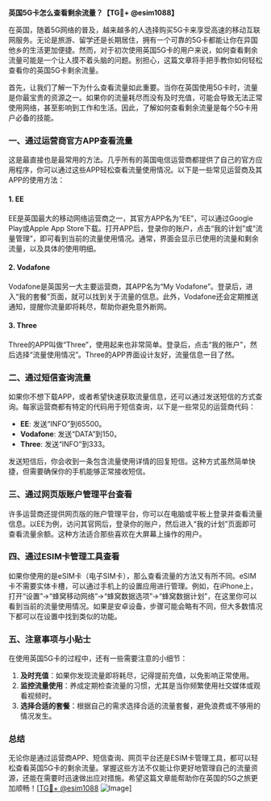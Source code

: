 **英国5G卡怎么查看剩余流量？【TG💪+ @esim1088】**

在英国，随着5G网络的普及，越来越多的人选择购买5G卡来享受高速的移动互联网服务。无论是旅游、留学还是长期居住，拥有一个可靠的5G卡都能让你在异国他乡的生活更加便捷。然而，对于初次使用英国5G卡的用户来说，如何查看剩余流量可能是一个让人摸不着头脑的问题。别担心，这篇文章将手把手教你如何轻松查看你的英国5G卡剩余流量。

首先，让我们了解一下为什么查看流量如此重要。当你在英国使用5G卡时，流量是你最宝贵的资源之一。如果你的流量耗尽而没有及时充值，可能会导致无法正常使用网络，甚至影响到工作和生活。因此，了解如何查看剩余流量是每个5G卡用户必备的技能。

### **一、通过运营商官方APP查看流量**

这是最直接也是最常用的方法。几乎所有的英国电信运营商都提供了自己的官方应用程序，你可以通过这些APP轻松查看流量使用情况。以下是一些常见运营商及其APP的使用方法：

#### **1. EE**
EE是英国最大的移动网络运营商之一，其官方APP名为“EE”，可以通过Google Play或Apple App Store下载。打开APP后，登录你的账户，点击“我的计划”或“流量管理”，即可看到当前的流量使用情况。通常，界面会显示已使用的流量和剩余流量，以及具体的使用明细。

#### **2. Vodafone**
Vodafone是英国另一大主要运营商，其APP名为“My Vodafone”。登录后，进入“我的套餐”页面，就可以找到关于流量的信息。此外，Vodafone还会定期推送通知，提醒你流量即将耗尽，帮助你避免意外断网。

#### **3. Three**
Three的APP叫做“Three”，使用起来也非常简单。登录后，点击“我的账户”，然后选择“流量使用情况”。Three的APP界面设计友好，流量信息一目了然。

### **二、通过短信查询流量**

如果你不想下载APP，或者希望快速获取流量信息，还可以通过发送短信的方式查询。每家运营商都有特定的代码用于短信查询，以下是一些常见的运营商代码：

- **EE**: 发送“INFO”到65500。
- **Vodafone**: 发送“DATA”到150。
- **Three**: 发送“INFO”到333。

发送短信后，你会收到一条包含流量使用详情的回复短信。这种方式虽然简单快捷，但需要确保你的手机能够正常接收短信。

### **三、通过网页版账户管理平台查看**

许多运营商还提供网页版的账户管理平台，你可以在电脑或平板上登录并查看流量信息。以EE为例，访问其官网后，登录你的账户，然后进入“我的计划”页面即可查看流量余额。这种方法适合那些喜欢在大屏幕上操作的用户。

### **四、通过ESIM卡管理工具查看**

如果你使用的是eSIM卡（电子SIM卡），那么查看流量的方法又有所不同。eSIM卡不需要实体卡槽，可以通过手机上的设置应用进行管理。例如，在iPhone上，打开“设置”→“蜂窝移动网络”→“蜂窝数据选项”→“蜂窝数据计划”，在这里你可以看到当前的流量使用情况。如果是安卓设备，步骤可能会略有不同，但大多数情况下都可以在设置中找到类似的功能。

### **五、注意事项与小贴士**

在使用英国5G卡的过程中，还有一些需要注意的小细节：

1. **及时充值**：如果你发现流量即将耗尽，记得提前充值，以免影响正常使用。
2. **监控流量使用**：养成定期检查流量的习惯，尤其是当你频繁使用社交媒体或观看视频时。
3. **选择合适的套餐**：根据自己的需求选择合适的流量套餐，避免浪费或不够用的情况发生。

### **总结**

无论你是通过运营商APP、短信查询、网页平台还是ESIM卡管理工具，都可以轻松查看英国5G卡的剩余流量。掌握这些方法不仅能让你更好地管理自己的流量资源，还能在需要时迅速做出应对措施。希望这篇文章能帮助你在英国的5G之旅更加顺畅！[[TG💪+ @esim1088](https://t.me/s/esim1088) ![Image](https://i.postimg.cc/4NQfJmqS/Snipaste-2025-05-13-00-14-12.png)]
